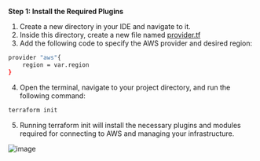 **Step 1: Install the Required Plugins** 
1.	Create a new directory in your IDE and navigate to it.
2.	Inside this directory, create a new file named [provider.tf](https://github.com/Basanagoudapatil02/Setting-up-a-Jenkins-application-on-an-AWS-server-via-Terraform/blob/main/provider.tf)
3.	Add the following code to specify the AWS provider and desired region:

```bash  
provider "aws"{
    region = var.region
}
```
4.	Open the terminal, navigate to your project directory, and run the following command: 

```bash
terraform init
```
5.	Running terraform init will install the necessary plugins and modules required for connecting to AWS and managing your infrastructure.


![image](https://github.com/user-attachments/assets/7c50ac09-5e8a-46eb-9016-02316307c355)

